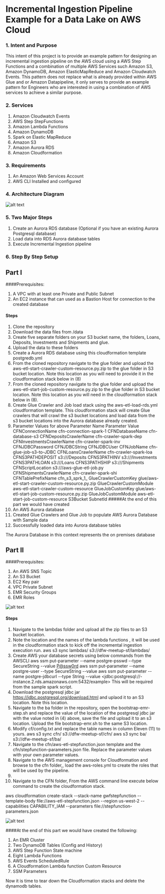 # Incremental Ingestion Pipeline Example for a Data Lake on AWS Cloud

### 1. Intent and Purpose

This intent of this project is to provide an example pattern for designing an incremental ingestion pipeline on the AWS cloud using a AWS Step Functions and a combination of multiple AWS Services such Amazon S3, Amazon DynamoDB, Amazon ElasticMapReduce and Amazon Cloudwatch Events. This pattern does not replace what is already provided within AWS Glue and or Amazon Datapipeline, it only serves to provide an example pattern for Engineers who are interested in using a combination of AWS services to achieve a similar purpose.


### 2. Services

1. Amazon Cloudwatch Events
2. AWS Step StepFunctions
3. Amazon Lambda Functions
4. Amazon DynamoDB
5. Spark on Elastic MapReduce
6. Amazon S3
7. Amazon Aurora RDS
8. Amazon Cloudformation

### 3. Requirements

1. An Amazon Web Services Account
2. AWS CLI Installed and configured

### 4. Architecture Diagram

![alt text](https://code.amazon.com/packages/Blog-etl-stepfunction-orchestra/blobs/mainline/--/IncrementalIngestionDataLake.png)


### 5. Two Major Steps

1. Create an Aurora RDS database (Optional if you have an existing Aurora Postgresql database)
2. Load data into RDS Aurora database tables
3. Execute Incremental Ingestion pipeline

### 6. Step By Step Setup

## Part I
####Prerequisites:
1. A VPC with at least one Private and Public Subnet
2.  An EC2 instance that can used as a Bastion Host for connection to the created database

#### Steps
1. Clone the repository
2. Download the data files from /data
3. Create five separate folders on your S3 bucket name, the folders, Loans, Deposits, Investments and Shipments and glue.
4. Upload the data to these folders
5. Create a Aurora RDS database using this cloudformation template postgredb.yml
6. From the cloned repository navigate to the glue folder and upload the aws-etl-start-crawler-custom-resource.py.zip to the glue folder in S3 bucket location. Note this location as you will need to provide it in the cloudformation stack below in (8)
7. From the cloned repository navigate to the glue folder and upload the aws-etl-start-job-custom-resource.py.zip to the glue folder in S3 bucket location. Note this location as you will need in the cloudformation stack below in (8).
8. Create Glue Crawler and Job load  stack using the aws-etl-load-rds.yml cloudformation template.  This cloudformation stack will create Glue crawlers that will crawl the s3 bucket locations and load data from the s3 bucket locations into the Aurora database already created.
9. Parameter Values for above
Parameter Name	Parameter Value
CFNConnectionName	cfn-connection-spark-1
CFNDatabaseName	cfn-database-s3
CFNDepositsCrawlerName	cfn-crawler-spark-dep
CFNInvestmentsCrawlerName	cfn-crawler-spark-inv
CFNJDBCPassword	<Change Me>
CFNJDBCString	<Change Me>
CFNJDBCUser	<Change Me>
CFNJobName	cfn-glue-job-s3-to-JDBC
CFNLoansCrawlerName	cfn-crawler-spark-loa
CFNS3PATHDEPOSIT	s3://<ChangeMe>/Deposits
CFNS3PATHINV	s3://<ChangeMe>/Investments
CFNS3PATHLOAN	s3://<ChangeMe>/Loans
CFNS3PATHSHIP	s3://<ChangeMe>/Shipments
CFNScriptLocation	s3://<ChangeMe>/aws-glue-etl-job.py
CFNShipmentsCrawlerName	cfn-crawler-spark-shi
CFNTablePrefixName	cfn_s3_sprk_1_
GlueCrawlerCustomKey	glue/aws-etl-start-crawler-custom-resource.py.zip
GlueCrawlerCustomModule	aws-etl-start-crawler-custom-resource
GlueJobCustomKey	glue/aws-etl-start-job-custom-resource.py.zip
GlueJobCustomModule	aws-etl-start-job-custom-resource
S3Bucket	<ChangeMe>
SubnetId	<ChangeMe>
#####At the end of this part we would have created
1. An AWS Aurora database
2. Created Glue Crawlers and Glue Job to populate AWS Aurora Database with Sample data
3. Successfully loaded data into Aurora database tables

The Aurora Database in this context represents the on premises database

## Part II

####Prerequisites:
1. An AWS SNS Topic
2. An S3 Bucket
3. EC2 Key pair
4. VPC Private Subnet
5. EMR Security Groups
6. EMR Roles

![alt text](Blog-etl-stepfunction-orchestra/8dd9d132b0f91dd375a1690c75e9f05edf55a08a/stepfunction.png)

#### Steps

1. Navigate to the lambdas folder and upload all the zip files to an S3 bucket location.
2. Note the location and the names of the lambda functions , it will be used in the cloudformation stack to kick off the incremental ingestion execution run.
aws s3 sync lambdas/ s3://dfw-meetup-sf/lambdas/
3. Create AWS your database secrets using below commands from the AWSCLI
aws ssm put-parameter --name postgre-psswd --type SecureString --value <P@ssw0rd>
aws ssm put-parameter --name postgre-user --type SecureString --value <admin>
aws ssm put-parameter --name postgre-jdbcurl --type String --value <jdbc:postgresql://<RDS-NAME>-instance.2.rds.amazonaws.com:5432/example>
This will be required from the sample spark script.
4. Download the postgresql jdbc jar https://jdbc.postgresql.org/download.html and uplaod it to an S3 location. Note this location.
5. Navigate to the ba folder in the repository, open the bootstrap-emr-step.sh and replace the value of the location of the postgresql jdbc jar with the value noted in (4) above, save the file and upload it to an s3 location. Upload the file bootstrap-emr.sh to the same S3 location.
6. Modify cf/config.txt and replace the table names in column Eleven (11) to yours.
aws s3 sync cfn/ s3://dfw-meetup-sf/cfn/
aws s3 sync ba/ s3://dfw-meetup-sf/ba/
6. Navigate to the cfn/aws-etl-stepfunction.json template and the cfn/stepfunction-parameters.json file. Replace the parameter values with your
own parameter values.
7. Navigate to the AWS management console for Cloudformation and browse to the cfn folder,, load the aws-roles.yml to create the roles that will be used by the pipeline.
8.
8. Navigate to the CFN folder, From the AWS command line execute below command to create the cloudformation stack.

aws cloudformation create-stack --stack-name gwfstepfunction --template-body file://aws-etl-stepfunction.json  --region us-west-2 --capabilities CAPABILITY_IAM  --parameters file://stepfunction-parameters.json

![alt text](Blog-etl-stepfunction-orchestra/8dd9d132b0f91dd375a1690c75e9f05edf55a08a/S3BucketDatalakeExampleLayout.png)

####At the end of this part we would have created the following:
1. An EMR Cluster
2. Two DynamoDB Tables (Config and History)
3. AWS Step Function State machine
4. Eight Lambda Functions
5. AWS Events ScheduledRule
6. A Cloudformation Lambda function Custom Resource
7. SSM Parameters


Now it is time to tear down the Cloudformation stacks and delete the dynamodb tables.
